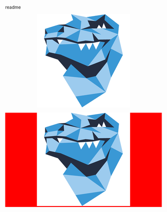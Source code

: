 readme

<div style="text-align:center;">
  
![demo_addon @FriendsOfREDAXO](assets/for.png)

</div>

<div style="background:red;width:100%;text-align:center;">
  
  ![FriendsOfREDAXO](assets/for.png)
  
  </div>
